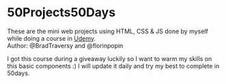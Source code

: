 # 50Projects50Days

These are the mini web projects using HTML, CSS & JS done by myself while doing a course in [Udemy](https://www.udemy.com/course/50-projects-50-days/). <br>
Author: @BradTraversy and @florinpopin

I got this course during a giveaway luckily so I want to warm my skills on this basic components :)
I will update it daily and try my best to complete in 50days.
